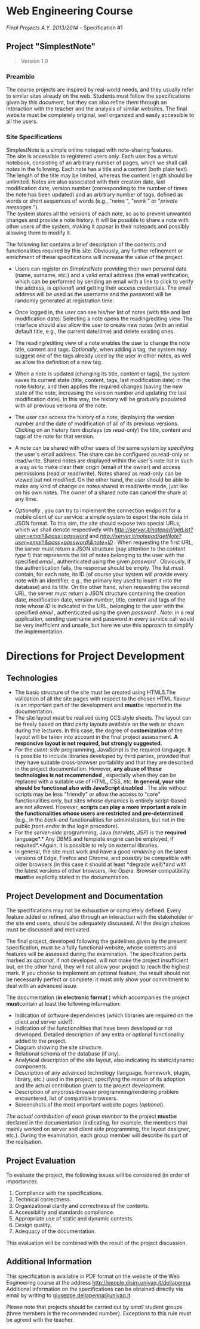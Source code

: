 # Web Engineering Course
*Final Projects A.Y. 2013/2014* - Specification #1

## Project "SimplestNote"

> Version 1.0

### Preamble

The course projects are inspired by real-world needs, and they usually refer to similar sites already on the web. Students must follow the specifications given by this document, but they can also refine them through an interaction with the teacher and the analysis of similar websites. The final website must be completely original, well organized and easily accessible to all the users.

### Site Specifications

SimplestNote is a simple online notepad with note-sharing features.  
The site is accessible to registered users only. Each user has a virtual notebook, consisting of an arbitrary number of pages, which we shall call *notes* in the following. Each note has a title and a content (both plain text). The length of the title may be limited, whereas the content length should be unlimited. Notes are also associated with their creation date, last modification date, version number (corresponding to the number of times the note has been updated) and an arbitrary number of tags, defined as words or short sequences of words (e.g., "*news* ", "*work* " or "*private messages* ").  
The system stores all the versions of each note, so as to prevent unwanted changes and provide a note history. It will be possible to share a note with other users of the system, making it appear in their notepads and possibly allowing them to modify it.

The following list contains a brief description of the contents and functionalities required by this site. Obviously, any further refinement or enrichment of these specifications will increase the value of the project.
* Users can register on *SimplestNote* providing their own personal data (name, surname, etc.) and a valid email address (the email verification, which can be performed by sending an email with a link to click to verify the address, is *optional*) and getting their access credentials. The email address will be used as the username and the password will be randomly generated at registration time.

* Once logged in, the user can see his/her list of notes (with title and last modification date). Selecting a note opens the reading/editing view. The interface should also allow the user to create new notes (with an initial default title, e.g., the current date/time) and delete existing ones.

* The reading/editing view of a note enables the user to change the note title, content and tags. *Optionally*, when adding a tag, the system may suggest one of the tags already used by the user in other notes, as well as allow the definition of a new tag.

* When a note is updated (changing its title, content or tags), the system saves its current state (title, content, tags, last modification date) in the note *history*, and then applies the required changes (saving the new state of the note, increasing the version number and updating the last modification date). In this way, the history will be gradually populated with all previous versions of the note.

* The user can access the history of a note, displaying the version number and the date of modification of all of its previous versions. Clicking on an history item displays (*as read-only*) the title, content and tags of the note for that version.

* A note can be shared with other users of the same system by specifying the user's email address. The share can be configured as read-only or read/write. Shared notes are displayed within the user's note list in such a way as to make clear their origin (email of the owner) and access permissions (read or read/write). Notes shared as read-only can be viewed but not modified. On the other hand, the user should be able to make any kind of change on notes shared in read/write mode, just like on his own notes. The owner of a shared note can cancel the share at any time.

* *Optionally* , you can try to implement the connection endpoint for a mobile client of our service: a simple system to export the note data in JSON format. To this aim, the site should expose two special URLs, which we shall denote respectively with *http://server.it/notepad/getList?user=email\&pass=password* and *http://server.it/notepad/getNote?user=email\&pass=password\&note=ID* . When requesting the first URL, the server must return a JSON structure (pay attention to the *content type* !) that represents the list of notes belonging to the user with the specified *email* , authenticated using the given *password* . Obviously, if the authentication fails, the response should be empty. The list must contain, for each note, its ID (of course your system will provide every note with an identifier, e.g., the primary key used to insert it into the database) and its title. On the other hand, when requesting the second URL, the server must return a JSON structure containing the creation date, modification date, version number, title, content and tags of the note whose *ID* is indicated in the URL, belonging to the user with the specified *email* , authenticated using the given *password* . *Note*: in a real application, sending username and password in every service call would be very inefficient and unsafe, but here we use this approach to simplify the implementation.

# Directions for Project Development

## Technologies

* The basic structure of the site must be created using HTML5.The validation of all the site pages with respect to the chosen HTML flavour is an important part of the development and **must**be reported in the documentation.
* The site layout must be realised using CCS style sheets. The layout can be freely based on third party layouts available on the web or shown during the lectures. In this case, the degree of **customization** of the layout will be taken into account in the final project assessment. **A responsive layout is not required, but strongly suggested.**
* For the *client-side* programming, JavaScript is the required language. It is possible to include libraries developed by third parties, provided that they have suitable cross-browser portability and that they are described in the project documentation. However, **any abuse of these technologies is not recommended** , especially when they can be replaced with a suitable use of HTML, CSS, etc. **In general, your site should be functional also with JavaScript disabled** . The site without scripts may be less "friendly" or allow the access to "core" functionalities only, but sites whose dynamics is entirely script-based are not allowed. However, **scripts can play a more important a role in the functionalities whose users are restricted and pre-determined** (e.g., in the *back-end* functionalities for administrators, but not in the public *front-end*or in the login procedure).
* For the *server-side* programming, Java *(servlets, JSP)* is the **required** language\*.\* Any DBMS and template engine can be employed, if required\*.\*Again, it is possible to rely on external libraries.
* In general, the site must work and have a good *rendering* on the latest versions of Edge, Firefox and Chrome, and *possibly* be compatible with older browsers (in this case it should at least \*degrade well)\*and with the latest versions of other browsers, like Opera. Browser compatibility **must**be explicitly stated in the documentation.

## Project Development and Documentation

The specifications may not be exhaustive or completely defined. Every feature added or refined, also through an interaction with the stakeholder or the site end users, should be adequately discussed. All the design choices must be discussed and motivated.

The final project, developed following the guidelines given by the present specification, must be a fully functional website, whose contents and features will be assessed during the examination. The specification parts marked as *optional*, if not developed, will not make the project insufficient but, on the other hand, they will not allow your project to reach the highest mark. If you choose to implement an optional feature, the result should not be necessarily perfect or complete: it must only show your commitment to deal with an advanced issue.

The documentation (**in electronic format** ) which accompanies the project **must**contain at least the following information:

* Indication of software dependencies (which libraries are required on the client and server side?).
* Indication of the functionalities that have been developed or not developed. Detailed description of any extra or optional functionality added to the project.
* Diagram showing the site structure.
* Relational schema of the database (if any).
* Analytical description of the site layout, also indicating its static/dynamic components.
* Description of any advanced technology (language, framework, plugin, library, etc.) used in the project, specifying the reason of its adoption and the actual contribution given to the project development.
* Description of *any*cross-browser programming/rendering problem encountered, list of compatible browsers.
* Screenshots of the most important website pages (*optional*).

*The actual contribution of each group member* to the project **must**be declared in the documentation (indicating, for example, the members that mainly worked on server and client side programming, the layout designer, etc.). During the examination, each group member will describe its part of the realisation.

## Project Evaluation

To evaluate the project, the following issues will be considered (in order of importance):

1. Compliance with the specifications.
2. Technical correctness.
3. Organizational clarity and correctness of the contents.
4. Accessibility and standards compliance.
5. Appropriate use of static and dynamic contents.
6. Design quality.
7. Adequacy of the documentation.

This evaluation will be combined with the result of the project discussion.

## Additional Information

This specification is available in PDF format on the website of the Web Engineering course at the address http://people.disim.univaq.it/dellapenna. Additional information on the specifications can be obtained directly via email by writing to giuseppe.dellapenna@univaq.it.

Please note that projects should be carried out by *small* student groups (three members is the recommended number). Exceptions to this rule must be agreed with the teacher.
